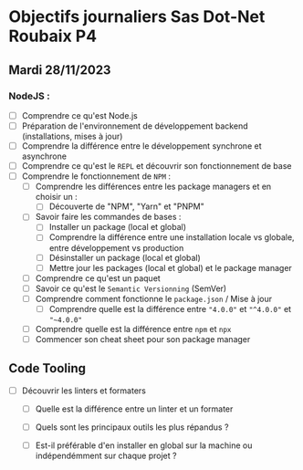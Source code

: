 # Objectifs journaliers Sas Dot-Net Roubaix P4

## Mardi 28/11/2023

### NodeJS :

- [ ] Comprendre ce qu'est Node.js
- [ ] Préparation de l'environnement de développement backend (installations, mises à jour)
- [ ] Comprendre la différence entre le développement synchrone et asynchrone
- [ ] Comprendre ce qu'est le `REPL` et découvrir son fonctionnement de base
- [ ] Comprendre le fonctionnement de `NPM` :
  - [ ] Comprendre les différences entre les package managers et en choisir un :
    - [ ] Découverte de "NPM", "Yarn" et "PNPM"
  - [ ] Savoir faire les commandes de bases :
    - [ ] Installer un package (local et global)
    - [ ] Comprendre la différence entre une installation locale vs globale, entre développement vs production
    - [ ] Désinstaller un package (local et global)
    - [ ] Mettre jour les packages (local et global) et le package manager
  - [ ] Comprendre ce qu'est un paquet
  - [ ] Savoir ce qu'est le `Semantic Versionning` (SemVer)
  - [ ] Comprendre comment fonctionne le `package.json` / Mise à jour
    - [ ] Comprendre quelle est la différence entre `"4.0.0"` et `"^4.0.0"` et `"~4.0.0"`
  - [ ] Comprendre quelle est la différence entre `npm` et `npx`
  - [ ] Commencer son cheat sheet pour son package manager

## Code Tooling

- [ ] Découvrir les linters et formaters
  - [ ] Quelle est la différence entre un linter et un formater
  - [ ] Quels sont les principaux outils les plus répandus ?
  - [ ] Est-il préférable d'en installer en global sur la machine ou indépendémment sur chaque projet ?



